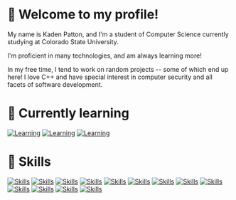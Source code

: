 # 👋 Welcome to my profile!

<!--
**Kaden-Patton/Kaden-Patton** is a ✨ _special_ ✨ repository because its `README.md` (this file) appears on your GitHub profile.

Here are some ideas to get you started:

- 🔭 I’m currently working on ...
- 🌱 I’m currently learning ...
- 👯 I’m looking to collaborate on ...
- 🤔 I’m looking for help with ...
- 💬 Ask me about ...
- 📫 How to reach me: ...
- 😄 Pronouns: ...
- ⚡ Fun fact: ...
-->
My name is Kaden Patton, and I'm a student of Computer Science currently studying at Colorado State University. 

I'm proficient in many technologies, and am always learning more! 

In my free time, I tend to work on random projects -- some of which end up here! I love C++ and have special interest in computer security and all facets of software development.

# 🏫 Currently learning
[![Learning](https://skillicons.dev/icons?i=cs)](https://learn.microsoft.com/en-us/dotnet/csharp/)
[![Learning](https://skillicons.dev/icons?i=react)](https://react.dev)
[![Learning](https://skillicons.dev/icons?i=docker)](https://docker.com)

# 📖 Skills
[![Skills](https://skillicons.dev/icons?i=cpp)](https://cplusplus.com/)
[![Skills](https://skillicons.dev/icons?i=c)](https://en.cppreference.com/w/c/language)
[![Skills](https://skillicons.dev/icons?i=python)](https://www.python.org/)
[![Skills](https://skillicons.dev/icons?i=js)](https://www.javascript.com/)
[![Skills](https://skillicons.dev/icons?i=java)](https://java.com)
[![Skills](https://skillicons.dev/icons?i=html)](https://developer.mozilla.org/en-US/docs/Web/HTML)
[![Skills](https://skillicons.dev/icons?i=css)](https://developer.mozilla.org/en-US/docs/Web/CSS)
[![Skills](https://skillicons.dev/icons?i=linux)](https://linux.org)
[![Skills](https://skillicons.dev/icons?i=windows)](https://www.microsoft.com/en-us/windows)
[![Skills](https://skillicons.dev/icons?i=vim)](https://vim.org)
[![Skills](https://skillicons.dev/icons?i=mysql)](https://www.mysql.com/)
[![Skills](https://skillicons.dev/icons?i=postman)](https://www.postman.com/)
[![Skills](https://skillicons.dev/icons?i=git)](https://git-scm.com/)
